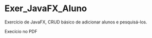 # Exer_JavaFX_Aluno

Exercício de JavaFX, CRUD básico de adicionar alunos e pesquisá-los.

Execício no PDF

